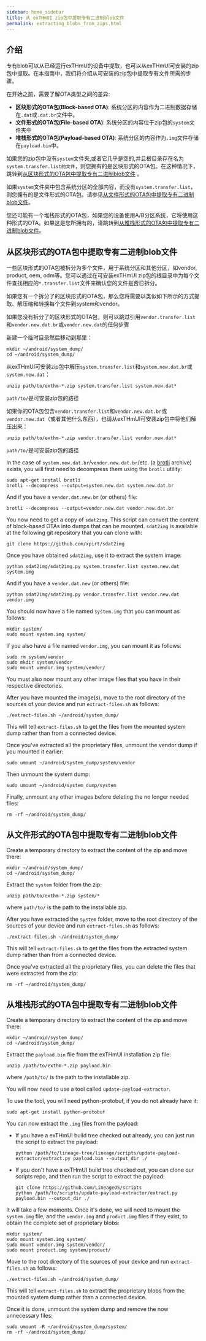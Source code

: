```yaml
---
sidebar: home_sidebar
title: 从 exTHmUI zip包中提取专有二进制blob文件
permalink: extracting_blobs_from_zips.html
---
```

## 介绍

专有blob可以从已经运行exTHmU的设备中提取，也可以从exTHmUI可安装的zip包中提取。在本指南中，我们将介绍从可安装的zip包中提取专有文件所需的步骤。

在开始之前，需要了解OTA类型之间的差异:

* **区块形式的OTA包(Block-based OTA)**: 系统分区的内容作为二进制数据存储在`.dat`或`.dat.br`文件中。
* **文件形式的OTA包(File-based OTA)**: 系统分区的内容位于zip包的`system`文件夹中
* **堆栈形式的OTA包(Payload-based OTA)**: 系统分区的内容作为`.img`文件存储在`payload.bin`中。

如果您的zip包中没有`system`文件夹,或者它几乎是空的,并且根目录存在名为`system.transfer.list的文件`，则您拥有的是区块形式的OTA包。在这种情况下，跳转到[从区块形式的OTA包中提取专有二进制blob文件](#从区块形式的OTA包中提取专有二进制blob文件) 。

如果`system`文件夹中包含系统分区的全部内容，而没有`system.transfer.list`，则您拥有的是文件形式的OTA包。请参见[从文件形式的OTA包中提取专有二进制blob文件](#从文件形式的OTA包中提取专有二进制blob文件)。

您还可能有一个堆栈形式的OTA包，如果您的设备使用A/B分区系统，它将使用这种形式的OTA。如果这是您所拥有的，请跳转到[从堆栈形式的OTA包中提取专有二进制blob文件](#从堆栈形式的OTA包中提取专有二进制blob文件)。

## 从区块形式的OTA包中提取专有二进制blob文件

一些区块形式的OTA包被拆分为多个文件，用于系统分区和其他分区，如vendor, product, oem, odm等。您可以通过在可安装exTHmUI zip包的根目录中为每个文件查找相应的`*.transfer.list`文件来确认您的文件是否已拆分。

如果您有一个拆分了的区块形式的OTA包，那么您将需要以类似如下所示的方式提取、解压缩和转换每个文件到system和vendor。

如果您没有拆分了的区块形式的OTA包，则可以跳过引用`vendor.transfer.list`和`vendor.new.dat.br`或`vendor.new.dat`的任何步骤

新建一个临时目录然后移动到那里：

```
mkdir ~/android/system_dump/
cd ~/android/system_dump/
```

从exTHmUI可安装zip包中解压`system.transfer.list`和`system.new.dat.br`或`system.new.dat`：

```
unzip path/to/exthm-*.zip system.transfer.list system.new.dat*
```
`path/to/`是可安装zip包的路径

如果你的OTA包包含`vendor.transfer.list`和`vendor.new.dat.br`或`vendor.new.dat`（或者其他什么东西），也请从exTHmUI可安装zip包中将他们解压出来：

```
unzip path/to/exthm-*.zip vendor.transfer.list vendor.new.dat*
```
`path/to/`是可安装zip包的路径

In the case of `system.new.dat.br`/`vendor.new.dat.br`/etc. (a [brotli](https://en.wikipedia.org/wiki/Brotli) archive) exists, you will first need to decompress them using the `brotli` utility:

```
sudo apt-get install brotli
brotli --decompress --output=system.new.dat system.new.dat.br
```

And if you have a `vendor.dat.new.br` (or others) file:

```
brotli --decompress --output=vendor.new.dat vendor.new.dat.br
```

You now need to get a copy of `sdat2img`. This script can convert the content of block-based OTAs into dumps that can be mounted. `sdat2img` is available at the following git repository that you can clone with:

```
git clone https://github.com/xpirt/sdat2img
```

Once you have obtained `sdat2img`, use it to extract the system image:

```
python sdat2img/sdat2img.py system.transfer.list system.new.dat system.img
```

And if you have a `vendor.dat.new` (or others) file:

```
python sdat2img/sdat2img.py vendor.transfer.list vendor.new.dat vendor.img
```

You should now have a file named `system.img` that you can mount as follows:

```
mkdir system/
sudo mount system.img system/
```

If you also have a file named `vendor.img`, you can mount it as follows:

```
sudo rm system/vendor
sudo mkdir system/vendor
sudo mount vendor.img system/vendor/
```

You must also now mount any other image files that you have in their respective directories.

After you have mounted the image(s), move to the root directory of the sources of your device and run `extract-files.sh` as follows:

```
./extract-files.sh ~/android/system_dump/
```

This will tell `extract-files.sh` to get the files from the mounted system dump rather than from a connected device.

Once you've extracted all the proprietary files, unmount the vendor dump if you mounted it earlier:

```
sudo umount ~/android/system_dump/system/vendor
```

Then unmount the system dump:

```
sudo umount ~/android/system_dump/system

```

Finally, unmount any other images before deleting the no longer needed files:

```
rm -rf ~/android/system_dump/
```

## 从文件形式的OTA包中提取专有二进制blob文件

Create a temporary directory to extract the content of the zip and move there:

```
mkdir ~/android/system_dump/
cd ~/android/system_dump/
```

Extract the `system` folder from the zip:

```
unzip path/to/exthm-*.zip system/*
```
where `path/to/` is the path to the installable zip.

After you have extracted the `system` folder, move to the root directory of the sources of your device and run `extract-files.sh` as follows:

```
./extract-files.sh ~/android/system_dump/
```
This will tell `extract-files.sh` to get the files from the extracted system dump rather than from a connected device.

Once you've extracted all the proprietary files, you can delete the files that were extracted from the zip:

```
rm -rf ~/android/system_dump/
```

## 从堆栈形式的OTA包中提取专有二进制blob文件

Create a temporary directory to extract the content of the zip and move there:

```
mkdir ~/android/system_dump/
cd ~/android/system_dump/
```

Extract the `payload.bin` file from the exTHmUI installation zip file:

```
unzip /path/to/exthm-*.zip payload.bin
```
where `/path/to/` is the path to the installable zip.

You will now need to use a tool called `update-payload-extractor`.

To use the tool, you will need python-protobuf, if you do not already have it:

```
sudo apt-get install python-protobuf
```

You can now extract the `.img` files from the payload:

* If you have a exTHmUI build tree checked out already, you can just run the script to extract the payload:
  ```
  python /path/to/lineage-tree/lineage/scripts/update-payload-extractor/extract.py payload.bin --output_dir ./
  ```

* If you don't have a exTHmUI build tree checked out, you can clone our scripts repo, and then run the script to extract the payload:
  ```
  git clone https://github.com/LineageOS/scripts
  python /path/to/scripts/update-payload-extractor/extract.py payload.bin --output_dir ./
  ```

It will take a few moments. Once it's done, we will need to mount the `system.img` file, and the `vendor.img` and `product.img` files if they exist, to obtain the complete set of proprietary blobs:

```
mkdir system/
sudo mount system.img system/
sudo mount vendor.img system/vendor/
sudo mount product.img system/product/
```

Move to the root directory of the sources of your device and run `extract-files.sh` as follows:

```
./extract-files.sh ~/android/system_dump/
```

This will tell `extract-files.sh` to extract the proprietary blobs from the mounted system dump rather than a connected device.

Once it is done, unmount the system dump and remove the now unnecessary files:

```
sudo umount -R ~/android/system_dump/system/
rm -rf ~/android/system_dump/
```
